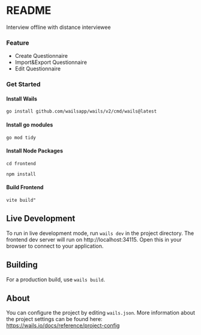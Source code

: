 # README

Interview offline with distance interviewee

### Feature
- Create Questionnaire
- Import&Export Questionnaire
- Edit Questionnaire

### Get Started

#### Install Wails
`go install github.com/wailsapp/wails/v2/cmd/wails@latest`

#### Install go modules
`go mod tidy`

#### Install Node Packages
`cd frontend`

`npm install`

#### Build Frontend

`vite build"`

## Live Development

To run in live development mode, run `wails dev` in the project directory. The frontend dev server will run
on http://localhost:34115. Open this in your browser to connect to your application.

## Building

For a production build, use `wails build`.

## About

You can configure the project by editing `wails.json`. More information about the project settings can be found
here: https://wails.io/docs/reference/project-config
